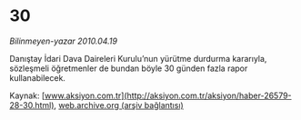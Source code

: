 # 30

*Bilinmeyen-yazar 2010.04.19*

<font class="agenda2NewsSpot">
 Danıştay İdari Dava Daireleri Kurulu’nun yürütme durdurma kararıyla, sözleşmeli öğretmenler de bundan böyle 30 günden fazla rapor kullanabilecek.
</font>
<font class="newsDetail">
</font>

Kaynak: [www.aksiyon.com.tr](http://aksiyon.com.tr/aksiyon/haber-26579-28-30.html), [web.archive.org (arşiv bağlantısı)](http://web.archive.org/web/20101120013804/http://aksiyon.com.tr/aksiyon/haber-26579-28-30.html)
